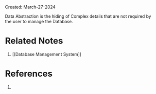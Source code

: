 Created: March-27-2024

Data Abstraction is the hiding of Complex details that are not required by the user to manage the Database.
# Related Notes

1. [[Database Management System]]
# References

1. 